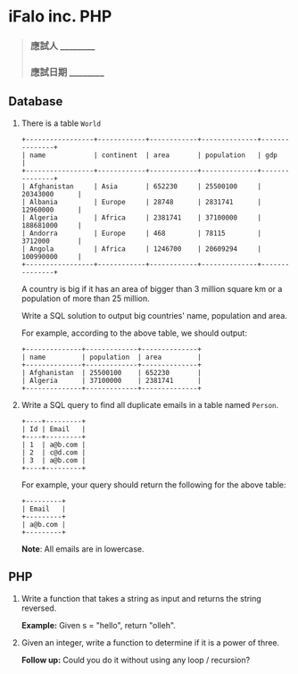 # iFalo inc. PHP
> ### 應試人 	________
> ### 應試日期 	________

## Database
1. There is a table `World`

	```
	+-----------------+------------+------------+--------------+---------------+
	| name            | continent  | area       | population   | gdp           |
	+-----------------+------------+------------+--------------+---------------+
	| Afghanistan     | Asia       | 652230     | 25500100     | 20343000      |
	| Albania         | Europe     | 28748      | 2831741      | 12960000      |
	| Algeria         | Africa     | 2381741    | 37100000     | 188681000     |
	| Andorra         | Europe     | 468        | 78115        | 3712000       |
	| Angola          | Africa     | 1246700    | 20609294     | 100990000     |
	+-----------------+------------+------------+--------------+---------------+
	```
	
	A country is big if it has an area of bigger than 3 million square km or a population of more than 25 million.
	
	Write a SQL solution to output big countries' name, population and area.
	
	For example, according to the above table, we should output:
	
	```
	+--------------+-------------+--------------+
	| name         | population  | area         |
	+--------------+-------------+--------------+
	| Afghanistan  | 25500100    | 652230       |
	| Algeria      | 37100000    | 2381741      |
	+--------------+-------------+--------------+
	```

2. Write a SQL query to find all duplicate emails in a table named `Person`.

	```
	+----+---------+
	| Id | Email   |
	+----+---------+
	| 1  | a@b.com |
	| 2  | c@d.com |
	| 3  | a@b.com |
	+----+---------+
	```
	For example, your query should return the following for the above table:
	
	```
	+---------+
	| Email   |
	+---------+
	| a@b.com |
	+---------+
	```
	**Note**: All emails are in lowercase.

## PHP
1. Write a function that takes a string as input and returns the string reversed.
	
	**Example:**
	Given s = "hello", return "olleh".

2. Given an integer, write a function to determine if it is a power of three.

	**Follow up:**
	Could you do it without using any loop / recursion?


